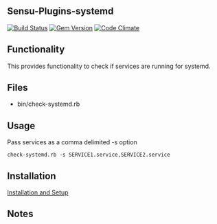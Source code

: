 ## Sensu-Plugins-systemd
[![Build Status](https://travis-ci.org/sensu-plugins/sensu-plugins-systemd.svg?branch=master)](https://travis-ci.org/sensu-plugins/sensu-plugins-systemd)
[![Gem Version](https://badge.fury.io/rb/sensu-plugins-systemd.svg)](http://badge.fury.io/rb/sensu-plugins-systemd)
[![Code Climate](https://codeclimate.com/github/sensu-plugins/sensu-plugins-systemd/badges/gpa.svg)](https://codeclimate.com/github/sensu-plugins/sensu-plugins-systemd)
## Functionality
This provides functionality to check if services are running for systemd.

## Files
 - bin/check-systemd.rb

## Usage
Pass services as a comma delimited -s option

```
check-systemd.rb -s SERVICE1.service,SERVICE2.service
```

## Installation

[Installation and Setup](http://sensu-plugins.io/docs/installation_instructions.html)

## Notes
